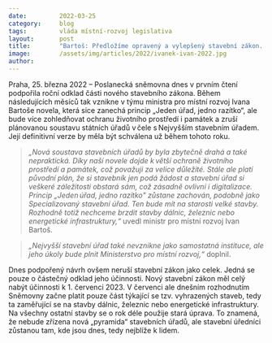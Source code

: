 ```yaml
---
date:         2022-03-25
category:     blog
tags:         vláda místní-rozvoj legislativa 
layout:       post
title:        "Bartoš: Předložíme opravený a vylepšený stavební zákon. Úřady mají být blízko lidem, ne se jim vzdalovat"
image:        /assets/img/articles/2022/ivanek-ivan-2022.jpg 
author:       
---
```


Praha, 25. března 2022 – Poslanecká sněmovna dnes v prvním čtení podpořila roční odklad části nového stavebního zákona. Během následujících měsíců tak vznikne v týmu ministra pro místní rozvoj Ivana Bartoše novela, která sice zanechá princip „Jeden úřad, jedno razítko“, ale bude více zohledňovat ochranu životního prostředí i památek a zruší plánovanou soustavu státních úřadů v čele s Nejvyšším stavebním úřadem. Její definitivní verze by měla být schválena už během tohoto roku. 

> *„Nová soustava stavebních úřadů by byla zbytečně drahá a také nepraktická. Díky naší novele dojde k větší ochraně životního prostředí a památek, což považuji za velice důležité. Stále ale platí původní plán, že si stavebník jen podá žádost a stavební úřad si veškeré záležitosti obstará sám, což zásadně ovlivní i digitalizace. Princip „Jeden úřad, jedno razítko" zůstane zachován, podobně jako Specializovaný stavební úřad. Ten bude mít na starosti velké stavby. Rozhodně totiž nechceme brzdit stavby dálnic, železnic nebo energetické infrastruktury,“* uvedl ministr pro místní rozvoj Ivan Bartoš. 

> *„Nejvyšší stavební úřad také nevznikne jako samostatná instituce, ale jeho úkoly bude plnit Ministerstvo pro místní rozvoj,“* doplnil.       

Dnes podpořený návrh ovšem neruší stavební zákon jako celek. Jedná se pouze o částečný odklad jeho účinnosti. Nový stavební zákon měl celý nabýt účinnosti k 1. červenci 2023. V červenci ale dnešním rozhodnutím Sněmovny začne platit pouze část týkající se tzv. vyhrazených staveb, tedy ta zaměřující se na stavby dálnic, železnic nebo energetické infrastruktury. Na všechny ostatní stavby se o rok déle použije stará úprava. To znamená, že nebude zřízena nová „pyramida“ stavebních úřadů, ale stavební úředníci zůstanou tam, kde jsou dnes, tedy nejblíže k lidem. 

